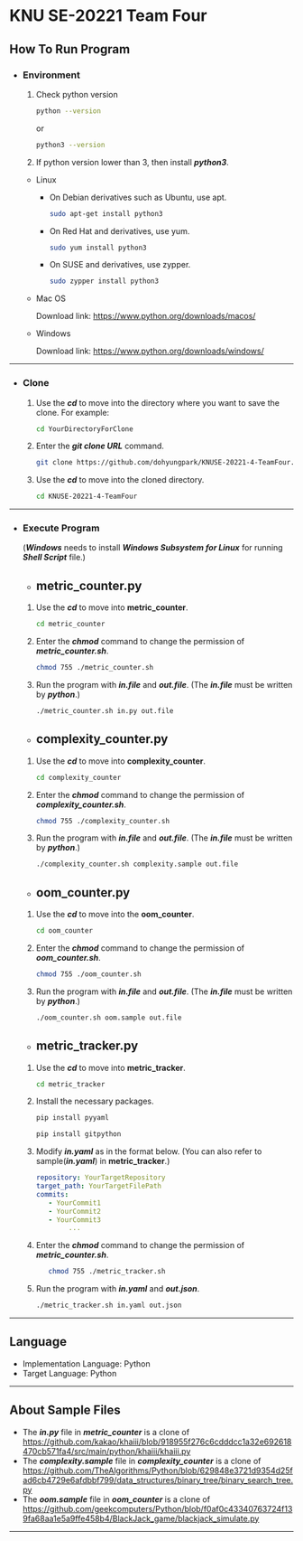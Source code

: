 KNU SE-20221 Team Four
============================================

How To Run Program
---------------------
* ### Environment
   1. Check python version
         ```bash
         python --version
         ```
         or
         ```bash
         python3 --version
         ```
   2. If python version lower than 3, then install ***python3***.
  
  + Linux
     + On Debian derivatives such as Ubuntu, use apt.
          ```bash
          sudo apt-get install python3
          ```
     + On Red Hat and derivatives, use yum.
          ```bash
          sudo yum install python3
          ```
     + On SUSE and derivatives, use zypper.
          ```bash
          sudo zypper install python3
          ```
  + Mac OS
  
     Download link: https://www.python.org/downloads/macos/
  
  + Windows
  
     Download link: https://www.python.org/downloads/windows/
---
* ### Clone
    1. Use the ***cd*** to move into the directory where you want to save the clone. For example:
         ```bash
         cd YourDirectoryForClone
         ```
    2. Enter the ***git clone URL*** command.
          ```bash
          git clone https://github.com/dohyungpark/KNUSE-20221-4-TeamFour.git
          ```
    3. Use the ***cd*** to move into the cloned directory.
          ```bash
         cd KNUSE-20221-4-TeamFour
         ```
---
  * ### Execute Program
       (***Windows*** needs to install ***Windows Subsystem for Linux*** for running ***Shell Script*** file.)
      * ## metric_counter.py
      1. Use the ***cd*** to move into **metric_counter**.
            ```bash
            cd metric_counter
            ```
      2. Enter the ***chmod*** command to change the permission of ***metric_counter.sh***.
            ```bash
            chmod 755 ./metric_counter.sh
            ```
      3. Run the program with ***in.file*** and ***out.file***. (The ***in.file*** must be written by ***python***.)
            ```bash
            ./metric_counter.sh in.py out.file
            ```
    
      * ## complexity_counter.py
      1. Use the ***cd*** to move into **complexity_counter**.
            ```bash
            cd complexity_counter
            ```
      2. Enter the ***chmod*** command to change the permission of ***complexity_counter.sh***.
            ```bash
            chmod 755 ./complexity_counter.sh
            ```
      3. Run the program with ***in.file*** and ***out.file***. (The ***in.file*** must be written by ***python***.)
            ```bash
            ./complexity_counter.sh complexity.sample out.file
            ```
       
      * ## oom_counter.py
      1. Use the ***cd*** to move into the **oom_counter**.
            ```bash
            cd oom_counter
            ```
      2. Enter the ***chmod*** command to change the permission of ***oom_counter.sh***.
            ```bash
            chmod 755 ./oom_counter.sh
            ```
      3. Run the program with ***in.file*** and ***out.file***. (The ***in.file*** must be written by ***python***.)
            ```bash
            ./oom_counter.sh oom.sample out.file
            ```
       
      * ## metric_tracker.py
      1. Use the ***cd*** to move into **metric_tracker**.
            ```bash
            cd metric_tracker
            ```
      2. Install the necessary packages.
            ```bash
            pip install pyyaml
            ```
            ```bash
            pip install gitpython
            ```
      3. Modify _**in.yaml**_ as in the format below. (You can also refer to sample(_**in.yaml**_) in **metric_tracker**.)
            ```yaml
            repository: YourTargetRepository
            target_path: YourTargetFilePath
            commits:
               - YourCommit1
               - YourCommit2
               - YourCommit3
                    ...
            ```
      4. Enter the _**chmod**_ command to change the permission of _**metric_counter.sh**_.
           ```bash
              chmod 755 ./metric_tracker.sh
           ```
      5. Run the program with _**in.yaml**_ and _**out.json**_.
            ```bash
            ./metric_tracker.sh in.yaml out.json
            ```
---
Language
--------
+ Implementation Language: Python
+ Target Language:   Python
---

About Sample Files
--------------------
+ The ***in.py*** file in ***metric_counter*** is a clone of \
https://github.com/kakao/khaiii/blob/918955f276c6cdddcc1a32e692618470cb571fa4/src/main/python/khaiii/khaiii.py
+ The ***complexity.sample*** file in ***complexity_counter*** is a clone of \
https://github.com/TheAlgorithms/Python/blob/629848e3721d9354d25fad6cb4729e6afdbbf799/data_structures/binary_tree/binary_search_tree.py
+ The ***oom.sample*** file in ***oom_counter*** is a clone of \
https://github.com/geekcomputers/Python/blob/f0af0c43340763724f139fa68aa1e5a9ffe458b4/BlackJack_game/blackjack_simulate.py
---
